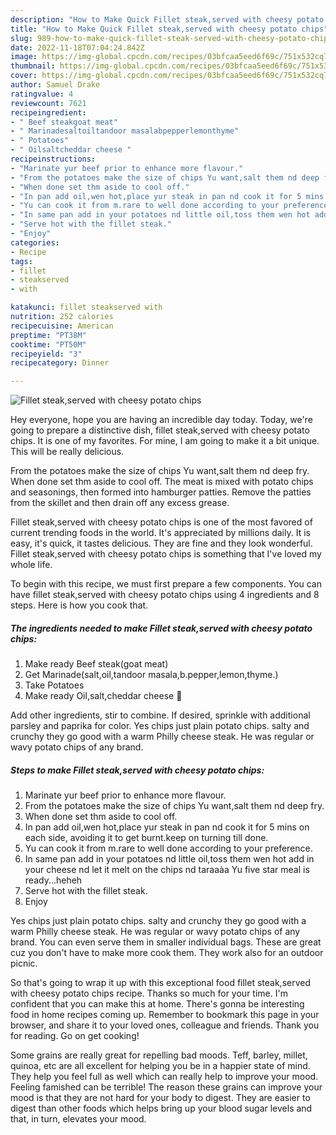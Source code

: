 ```yaml
---
description: "How to Make Quick Fillet steak,served with cheesy potato chips"
title: "How to Make Quick Fillet steak,served with cheesy potato chips"
slug: 989-how-to-make-quick-fillet-steak-served-with-cheesy-potato-chips
date: 2022-11-18T07:04:24.842Z
image: https://img-global.cpcdn.com/recipes/03bfcaa5eed6f69c/751x532cq70/fillet-steakserved-with-cheesy-potato-chips-recipe-main-photo.jpg
thumbnail: https://img-global.cpcdn.com/recipes/03bfcaa5eed6f69c/751x532cq70/fillet-steakserved-with-cheesy-potato-chips-recipe-main-photo.jpg
cover: https://img-global.cpcdn.com/recipes/03bfcaa5eed6f69c/751x532cq70/fillet-steakserved-with-cheesy-potato-chips-recipe-main-photo.jpg
author: Samuel Drake
ratingvalue: 4
reviewcount: 7621
recipeingredient:
- " Beef steakgoat meat"
- " Marinadesaltoiltandoor masalabpepperlemonthyme"
- " Potatoes"
- " Oilsaltcheddar cheese "
recipeinstructions:
- "Marinate yur beef prior to enhance more flavour."
- "From the potatoes make the size of chips Yu want,salt them nd deep fry."
- "When done set thm aside to cool off."
- "In pan add oil,wen hot,place yur steak in pan nd cook it for 5 mins on each side, avoiding it to get burnt.keep on turning till done."
- "Yu can cook it from m.rare to well done according to your preference."
- "In same pan add in your potatoes nd little oil,toss them wen hot add in your cheese nd let it melt on the chips nd taraaàa Yu five star meal is ready...heheh"
- "Serve hot with the fillet steak."
- "Enjoy"
categories:
- Recipe
tags:
- fillet
- steakserved
- with

katakunci: fillet steakserved with 
nutrition: 252 calories
recipecuisine: American
preptime: "PT38M"
cooktime: "PT50M"
recipeyield: "3"
recipecategory: Dinner

---
```



![Fillet steak,served with cheesy potato chips](https://img-global.cpcdn.com/recipes/03bfcaa5eed6f69c/751x532cq70/fillet-steakserved-with-cheesy-potato-chips-recipe-main-photo.jpg)

Hey everyone, hope you are having an incredible day today. Today, we're going to prepare a distinctive dish, fillet steak,served with cheesy potato chips. It is one of my favorites. For mine, I am going to make it a bit unique. This will be really delicious.

From the potatoes make the size of chips Yu want,salt them nd deep fry. When done set thm aside to cool off. The meat is mixed with potato chips and seasonings, then formed into hamburger patties. Remove the patties from the skillet and then drain off any excess grease.

Fillet steak,served with cheesy potato chips is one of the most favored of current trending foods in the world. It's appreciated by millions daily. It is easy, it's quick, it tastes delicious. They are fine and they look wonderful. Fillet steak,served with cheesy potato chips is something that I've loved my whole life.


To begin with this recipe, we must first prepare a few components. You can have fillet steak,served with cheesy potato chips using 4 ingredients and 8 steps. Here is how you cook that.

<!--inarticleads1-->

##### The ingredients needed to make Fillet steak,served with cheesy potato chips:

1. Make ready  Beef steak(goat meat)
1. Get  Marinade(salt,oil,tandoor masala,b.pepper,lemon,thyme.)
1. Take  Potatoes
1. Make ready  Oil,salt,cheddar cheese 🧀


Add other ingredients, stir to combine. If desired, sprinkle with additional parsley and paprika for color. Yes chips just plain potato chips. salty and crunchy they go good with a warm Philly cheese steak. He was regular or wavy potato chips of any brand. 

<!--inarticleads2-->

##### Steps to make Fillet steak,served with cheesy potato chips:

1. Marinate yur beef prior to enhance more flavour.
1. From the potatoes make the size of chips Yu want,salt them nd deep fry.
1. When done set thm aside to cool off.
1. In pan add oil,wen hot,place yur steak in pan nd cook it for 5 mins on each side, avoiding it to get burnt.keep on turning till done.
1. Yu can cook it from m.rare to well done according to your preference.
1. In same pan add in your potatoes nd little oil,toss them wen hot add in your cheese nd let it melt on the chips nd taraaàa Yu five star meal is ready...heheh
1. Serve hot with the fillet steak.
1. Enjoy


Yes chips just plain potato chips. salty and crunchy they go good with a warm Philly cheese steak. He was regular or wavy potato chips of any brand. You can even serve them in smaller individual bags. These are great cuz you don&#39;t have to make more cook them. They work also for an outdoor picnic. 

So that's going to wrap it up with this exceptional food fillet steak,served with cheesy potato chips recipe. Thanks so much for your time. I'm confident that you can make this at home. There's gonna be interesting food in home recipes coming up. Remember to bookmark this page in your browser, and share it to your loved ones, colleague and friends. Thank you for reading. Go on get cooking!

Some grains are really great for repelling bad moods. Teff, barley, millet, quinoa, etc are all excellent for helping you be in a happier state of mind. They help you feel full as well which can really help to improve your mood. Feeling famished can be terrible! The reason these grains can improve your mood is that they are not hard for your body to digest. They are easier to digest than other foods which helps bring up your blood sugar levels and that, in turn, elevates your mood.
